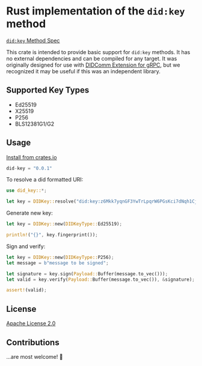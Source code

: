 # Rust implementation of the `did:key` method

[`did:key` Method Spec](https://w3c-ccg.github.io/did-method-key/)

This crate is intended to provide basic support for `did:key` methods. It has no external dependencies and can be compiled for any target.
It was originally designed for use with [DIDComm Extension for gRPC](https://github.com/trinsic-id/didcomm-extension-grpc), but we recognized it may be useful if this was an independent library.

## Supported Key Types

- Ed25519
- X25519
- P256
- BLS12381G1/G2

## Usage

[Install from crates.io](https://crates.io/crates/did-key)

```rust
did-key = "0.0.1"
```

To resolve a did formatted URI:

```rust
use did_key::*;

let key = DIDKey::resolve("did:key:z6Mkk7yqnGF3YwTrLpqrW6PGsKci7dNqh1CjnvMbzrMerSeL").unwrap();

```

Generate new key:

```rust
let key = DIDKey::new(DIDKeyType::Ed25519);

println!("{}", key.fingerprint());
```

Sign and verify:

```rust
let key = DIDKey::new(DIDKeyType::P256);
let message = b"message to be signed";

let signature = key.sign(Payload::Buffer(message.to_vec()));
let valid = key.verify(Payload::Buffer(message.to_vec()), &signature);

assert!(valid);
```

## License

[Apache License 2.0](https://github.com/trinsic-id/did-key.rs/blob/main/LICENSE)

## Contributions

...are most welcome! 🙌